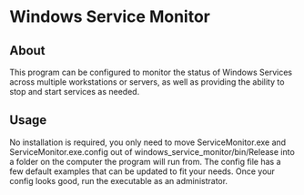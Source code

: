 # Windows Service Monitor

## About

This program can be configured to monitor the status of Windows Services across multiple workstations or servers, as well as providing the ability to stop and start services as needed.

## Usage

No installation is required, you only need to move ServiceMonitor.exe and ServiceMonitor.exe.config out of windows_service_monitor/bin/Release into a folder on the computer the program will run from. The config file has a few default examples that can be updated to fit your needs. Once your config looks good, run the executable as an administrator.
